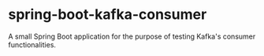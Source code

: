 # spring-boot-kafka-consumer
A small Spring Boot application for the purpose of testing Kafka's consumer functionalities.
